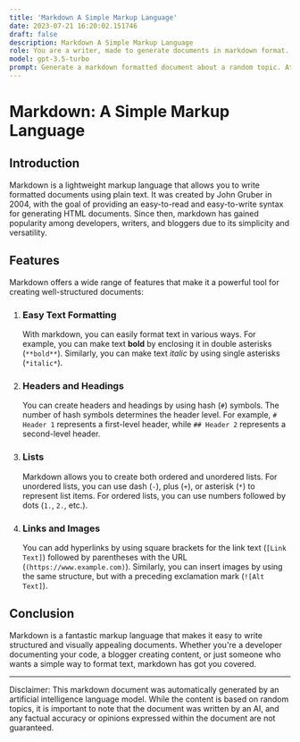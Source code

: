 ```yaml
---
title: 'Markdown A Simple Markup Language'
date: 2023-07-21 16:20:02.151746
draft: false
description: Markdown A Simple Markup Language
role: You are a writer, made to generate documents in markdown format. It is very important that all of the documents you generate are in valid markdown format.
model: gpt-3.5-turbo
prompt: Generate a markdown formatted document about a random topic. At the bottom, include a disclaimer explaining that the document was generated by you. The first line of the document should be the title. Make sure that the entire document is in proper markdown format, using a mix of various tags to make the document visually appealing.
---
```


# Markdown: A Simple Markup Language

## Introduction

Markdown is a lightweight markup language that allows you to write formatted documents using plain text. It was created by John Gruber in 2004, with the goal of providing an easy-to-read and easy-to-write syntax for generating HTML documents. Since then, markdown has gained popularity among developers, writers, and bloggers due to its simplicity and versatility.

## Features

Markdown offers a wide range of features that make it a powerful tool for creating well-structured documents:

1. ### Easy Text Formatting

   With markdown, you can easily format text in various ways. For example, you can make text **bold** by enclosing it in double asterisks (`**bold**`). Similarly, you can make text *italic* by using single asterisks (`*italic*`).

2. ### Headers and Headings

   You can create headers and headings by using hash (`#`) symbols. The number of hash symbols determines the header level. For example, `# Header 1` represents a first-level header, while `## Header 2` represents a second-level header.

3. ### Lists

   Markdown allows you to create both ordered and unordered lists. For unordered lists, you can use dash (`-`), plus (`+`), or asterisk (`*`) to represent list items. For ordered lists, you can use numbers followed by dots (`1.`, `2.`, etc.).

4. ### Links and Images

   You can add hyperlinks by using square brackets for the link text (`[Link Text]`) followed by parentheses with the URL (`(https://www.example.com)`). Similarly, you can insert images by using the same structure, but with a preceding exclamation mark (`![Alt Text]`).

## Conclusion

Markdown is a fantastic markup language that makes it easy to write structured and visually appealing documents. Whether you're a developer documenting your code, a blogger creating content, or just someone who wants a simple way to format text, markdown has got you covered.

---

Disclaimer: This markdown document was automatically generated by an artificial intelligence language model. While the content is based on random topics, it is important to note that the document was written by an AI, and any factual accuracy or opinions expressed within the document are not guaranteed.